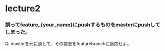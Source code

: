 # lecture2

### 誤ってfeature_{your_name}にpushするものをmasterにpushしてしまった。
 Q. masterを元に戻して、その変更をfeaturebranchに適応せよ。
